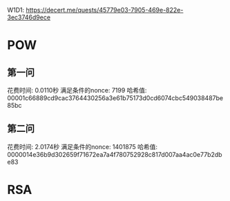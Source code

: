 W1D1: https://decert.me/quests/45779e03-7905-469e-822e-3ec3746d9ece
# POW
## 第一问
花费时间: 0.0110秒
满足条件的nonce: 7199
哈希值: 00001c66889cd9cac3764430256a3e61b75173d0cd6074cbc549038487be85bc

## 第二问
花费时间: 2.0174秒
满足条件的nonce: 1401875
哈希值: 0000014e36b9d302659f71672ea7a4f780752928c817d007aa4ac0e77b2dbe83

# RSA
